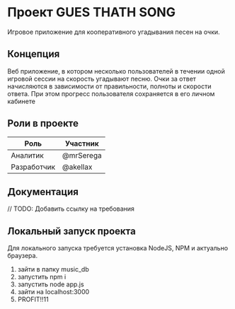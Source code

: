 # Проект GUES THATH SONG

Игровое приложение для кооперативного угадывания песен на очки.

## Концепция

Веб приложение, в котором несколько пользователей в течении одной игровой сессии на скорость угадывают песню.
Очки за ответ начисляются в зависимости от правильности, полноты и скорости ответа. При этом прогресс пользователя сохраняется в его личном кабинете

## Роли в проекте

|Роль|Участник|
|----|--------|
|Аналитик|@mrSerega|
|Разработчик|@akellax|

## Документация

// TODO: Добавить ссылку на требования

## Локальный запуск проекта

Для локального запуска требуется установка NodeJS, NPM и актуально браузера.

1) зайти в папку music_db
2) запустить npm i
3) запустить node app.js
4) зайти на localhost:3000
5) PROFIT!!11
